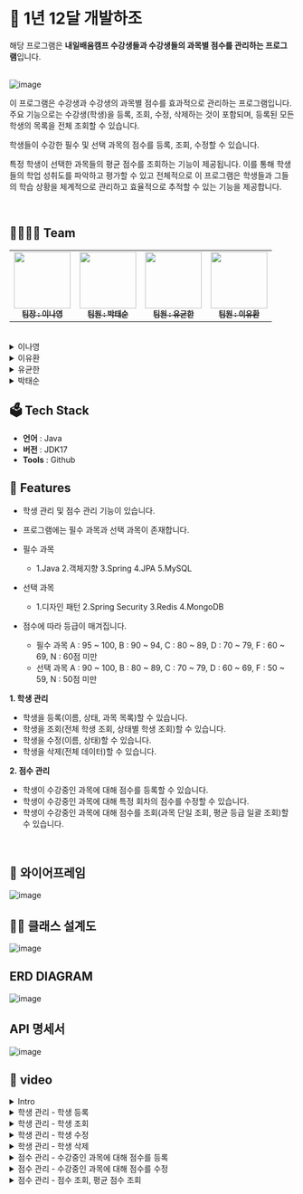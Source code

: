 # 🐾 1년 12달 개발하조

해당 프로그램은 **내일배움캠프 수강생들과 수강생들의 과목별 점수를 관리하는 프로그램**입니다.<br/>
<br>

![image](https://github.com/LeeNaYoung240/student_management_project/assets/107848521/466ca8a0-25f3-4313-b15a-a1d6b13300f4)

이 프로그램은 수강생과 수강생의 과목별 점수를 효과적으로 관리하는 프로그램입니다. 주요 기능으로는 수강생(학생)을 등록, 조회, 수정, 삭제하는 것이 포함되며, 등록된 모든 학생의 목록을 전체 조회할 수 있습니다.

학생들이 수강한 필수 및 선택 과목의 점수를 등록, 조회, 수정할 수 있습니다.

특정 학생이 선택한 과목들의 평균 점수를 조회하는 기능이 제공됩니다. 이를 통해 학생들의 학업 성취도를 파악하고 평가할 수 있고 전체적으로 이 프로그램은 학생들과 그들의 학습 상황을 체계적으로 관리하고 효율적으로 추적할 수 있는 기능을 제공합니다.

<br>

## 👨‍👨‍👧‍👦 Team 

<table>
  <tbody>
    <tr>
      <td align="center"><a href="https://github.com/LeeNaYoung240"><img src="https://avatars.githubusercontent.com/u/107848521?v=4" width="100px;" alt=""/><br /><sub><b> 팀장 : 이나영 </b></sub></a><br /></td>
      <td align="center"><a href="https://github.com/marlboro09"><img src="https://avatars.githubusercontent.com/u/165752968?v=4" width="100px;" alt=""/><br /><sub><b> 팀원 : 박태순 </b></sub></a><br /></td>
      <td align="center"><a href="https://github.com/ryurbsgks5114"><img src="https://avatars.githubusercontent.com/u/165640275?v=4" width="100px;" alt=""/><br /><sub><b> 팀원 : 유균한 </b></sub></a><br /></td>
      <td align="center"><a href="https://github.com/Berithx"><img src="https://avatars.githubusercontent.com/u/154594004?v=4" width="100px;" alt=""/><br /><sub><b> 팀원 : 이유환 </b></sub></a><br /></td>
    </tr>
  </tbody>
</table>
<br/>

<details>
<summary>이나영</summary>
<div markdown="1">

- Student 담당
 	- Student 클래스 설계 및 구현
	- StudentList 설계 및 구현
	- main 함수에 Student 관련 내부 작동 코드
	- 디자인

</div>
</details>

<details>
<summary>이유환</summary>
<div markdown="1">
  
- JAVA에 대해 1도 모르던 비전공자입니다.
- 해보고싶던 것이 많았지만 구현할 배움이 부족했습니다.
- 목 마른 사람이 우물을 찾는 것처럼 부족을 느꼈으니 이것을 채울 수 있도록 노력하는 개발자가 되겠습니다.
- 담당 기능  
  1. 학생들이 수강중인 과목에 대한 점수 CRUD  
  2. 점수 CRUD가 원활하게 작동되기 위한 Main 클래스 내부 작동 코드    
  3. 팀의 광대(가 되고싶었던 I...)
</div>
</details>

<details>
<summary>유균한</summary>
<div markdown="1">
  
- Main 담당 
  - DataStroe 클래스 설계 및 구현
  - AutoIncrement 클래스 설계 및 구현
  - main 메서드 코드 병합
  
</div>
</details>

<details>
<summary>박태순</summary>
<div markdown="1">
  
- subject 및 발표 담당
  - subject 클래스 설계 및 구현
  - 발표 영상 및 자료 작성

</div>
</details>



## 🗳 Tech Stack
-   **언어**  : Java
-   **버전** : JDK17
-   **Tools** : Github


## 🌠 Features
- 학생 관리 및 점수 관리 기능이 있습니다.
- 프로그램에는 필수 과목과 선택 과목이 존재합니다.
  
- 필수 과목
    - 1.Java 2.객체지향 3.Spring 4.JPA 5.MySQL

- 선택 과목
    - 1.디자인 패턴 2.Spring Security 3.Redis 4.MongoDB
  
- 점수에 따라 등급이 매겨집니다.
	- 필수 과목 A : 95 ~ 100, B : 90 ~ 94, C : 80 ~ 89, D : 70 ~ 79, F : 60 ~ 69, N : 60점 미만
	- 선택 과목 A : 90 ~ 100, B : 80 ~ 89, C : 70 ~ 79, D : 60 ~ 69, F : 50 ~ 59, N : 50점 미만

**1. 학생 관리**
 - 학생을 등록(이름, 상태, 과목 목록)할 수 있습니다.
 - 학생을 조회(전체 학생 조회, 상태별 학생 조회)할 수 있습니다.
 - 학생을 수정(이름, 상태)할 수 있습니다.
 -  학생을 삭제(전체 데이터)할 수 있습니다.

**2. 점수 관리**
 - 학생이 수강중인 과목에 대해 점수를 등록할 수 있습니다.
 - 학생이 수강중인 과목에 대해 특정 회차의 점수를 수정할 수 있습니다.
 - 학생이 수강중인 과목에 대해 점수를 조회(과목 단일 조회, 평균 등급 일괄 조회)할 수 있습니다.

<br>

## 🧩 와이어프레임

![image](https://github.com/LeeNaYoung240/student_management_project/assets/107848521/ee301061-8f3e-4cea-911b-3d42549bde3c)

## ✍🏻 클래스 설계도 

![image](https://github.com/LeeNaYoung240/student_management_project/assets/107848521/06880cc2-29be-452a-86dc-9a98cf9ae6e9)

## ERD DIAGRAM

![image](https://github.com/LeeNaYoung240/student_management_project/assets/107848521/ee4f75f0-4a94-499c-9ac3-f1e36497194c)

## API 명세서

![image](https://github.com/LeeNaYoung240/student_management_project/assets/107848521/07997304-d179-4f18-aa3a-3cbfbf571b54)


## 📸 video
<details>
<summary>Intro</summary>
<div markdown="1">
  
https://github.com/LeeNaYoung240/student_management_project/assets/107848521/e9387dcd-0094-4022-aae4-fd5cf2f97b65

</div>
</details>

<details>
<summary>학생 관리 - 학생 등록</summary>
<div markdown="1">
  
https://github.com/LeeNaYoung240/student_management_project/assets/107848521/f195f688-94b3-4761-86a6-4244758f6162

</div>
</details>

<details>
<summary>학생 관리 - 학생 조회</summary>
<div markdown="1">
  
https://github.com/LeeNaYoung240/student_management_project/assets/107848521/fd98b172-366d-4b64-87da-eb49f108f9f2

</div>
</details>

<details>
<summary>학생 관리 - 학생 수정</summary>
<div markdown="1">
  
https://github.com/LeeNaYoung240/student_management_project/assets/107848521/46af0f01-893c-4296-a0d7-d962f86491a5

</div>
</details>

</div>
</details>

<details>
<summary>학생 관리 - 학생 삭제</summary>
<div markdown="1">
  
https://github.com/LeeNaYoung240/student_management_project/assets/107848521/2166fe62-fa55-4424-87a0-628927504d21

</div>
</details>

</div>
</details>

<details>
<summary>점수 관리 -  수강중인 과목에 대해 점수를 등록</summary>
<div markdown="1">
  
https://github.com/LeeNaYoung240/student_management_project/assets/107848521/a31078b6-1967-4905-aeb9-d9ad944e5e87


</div>
</details>

</div>
</details>

<details>
<summary>점수 관리 -  수강중인 과목에 대해 점수를 수정</summary>
<div markdown="1">
  
https://github.com/LeeNaYoung240/student_management_project/assets/107848521/32abf349-13e4-4ba6-8cf6-e01dcac87f3a

</div>
</details>

</div>
</details>

<details>
<summary>점수 관리 -  점수 조회, 평균 점수 조회</summary>
<div markdown="1">
  

https://github.com/LeeNaYoung240/student_management_project/assets/107848521/6e76b01a-5488-4398-9e4c-d23cc189cf65


</div>
</details>



